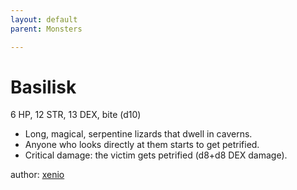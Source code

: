 ```yaml
---
layout: default
parent: Monsters

---
```

# Basilisk
6 HP, 12 STR, 13 DEX, bite (d10)  
- Long, magical, serpentine lizards that dwell in caverns.  
- Anyone who looks directly at them starts to get petrified.  
- Critical damage: the victim gets petrified (d8+d8 DEX damage).  

author: [xenio](https://xenioinabottle.blogspot.com/2021/02/classic-monsters-for-cairnito-part-1.html)
